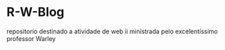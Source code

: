 # R-W-Blog
repositorio destinado a atividade de web ii ministrada pelo excelentíssimo professor Warley
